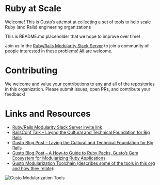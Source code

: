 # Ruby at Scale

Welcome! This is Gusto’s attempt at collecting a set of tools to help scale Ruby (and Rails) engineering organizations

This is README.md placeholder that we hope to improve over time!

Join us in the [Ruby/Rails Modularity Slack Server](https://join.slack.com/t/rubymod/shared_invite/zt-1dgyrxji9-sihGNX43mVh5T6tw18hFaQ) to join a community of people interested in these problems! All are welcome.

# Contributing

We welcome and value your contributions to any and all of the repositories in this organization. Please submit issues, open PRs, and contribute your feedback! 

# Links and Resources
- [Ruby/Rails Modularity Slack Server invite link](https://join.slack.com/t/rubymod/shared_invite/zt-1dgyrxji9-sihGNX43mVh5T6tw18hFaQ)
- [RailsConf Talk – Laying the Cultural and Technical Foundation for Big Rails](https://www.youtube.com/watch?v=J9S0qiGkAQY&t=384s)
- [Gusto Blog Post – Laying the Cultural and Technical Foundation for Big Rails](https://engineering.gusto.com/laying-the-cultural-and-technical-foundation-for-big-rails/)
- [Gusto Blog Post – A How-to Guide to Ruby Packs, Gusto’s Gem Ecosystem for Modularizing Ruby Applications](https://medium.com/gusto-engineering/a-how-to-guide-to-ruby-packs-gustos-gem-ecosystem-for-modularizing-ruby-applications-e236126b8c2c)
- [Gusto Modularization Toolchain (describes some of the tools in this org and how they relate)](https://drive.google.com/file/d/11uhLDCN6OxdHq8eIlgAsj8FjmfZ0keTO/view?usp=sharing):

![Gusto Modularization Tools](https://github.com/rubyatscale/.github/blob/main/profile/rubyatscale-tools.png?raw=true)
